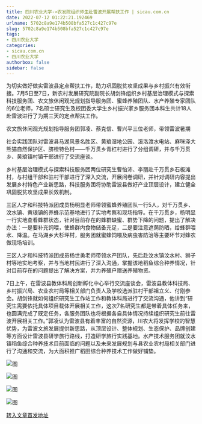 ```yaml
---
title: 四川农业大学->农发院组织师生赴雷波开展帮扶工作 | sicau.com.cn
date: 2022-07-12 01:22:21.192469
urlname: 5702c8a9e174b508bfa527c1c427c97e
slug: 5702c8a9e174b508bfa527c1c427c97e
tags: 
- 四川农业大学
categories:
- sicau.com.cn
- 四川农业大学
authorbox: false
sidebar: false
---
```

为切实做好做实雷波县定点帮扶工作，助力巩固脱贫攻坚成果与乡村振兴有效衔接。7月5日至7日，新农村发展研究院副院长胡剑锋组织乡村基层治理模式与探索科技服务团、农文旅休闲观光规划指导服务团、蜜蜂养殖团队、水产养殖专家团队的6位老师，7名硕士研究生及校团委大学生乡村振兴家乡服务团本科生共计18人赴雷波进行了为期三天的定点帮扶工作。

农文旅休闲观光规划指导服务团郭凌、蔡克信、曹兴平三位老师，带领雷波暑期
<!--more-->
社会实践团队对雷波县马湖风景名胜区、黄琅湿地公园、溪洛渡水电站、麻咪泽大熊猫自然保护区、脐橙特色村——千万贯乡青杠村进行了分组调研，并与千万贯乡、黄琅镇村镇干部进行了交流座谈。

乡村基层治理模式与探索科技服务团两位研究生曹怡沛、李丽赴千万贯乡石板滩村，与村组干部和驻村干部进行了深入交流，开展问卷调研，并针对调研内容提出发展乡村特色产业新思路，科技服务团将协助雷波县做好产业顶层设计，建立健全巩固脱贫攻坚成果长效机制。  

三区人才和科技特派团成员杨明显老师带领蜜蜂养殖团队一行5人，对千万贯乡、汶水镇、黄琅镇的养蜂示范基地进行了实地考察和现场指导。在千万贯乡，杨明显一行实地查看蜂群状态，针对目前存在的蜂群缺蜜、群势下降的问题，提出了解决办法：一是要补充饲喂，使蜂群内食物储备充足，二是要注意遮荫防晒，给蜂群喂水、降温。在马湖乡大杉坪村，服务团就蜜蜂饲喂及病虫害防治等主要环节对蜂农做现场培训。

三区人才和科技特派团成员杨世勇老师带领水产团队，先后赴汶水镇汶水村、狮子村等地实地考察，并与当地村民进行了深入沟通，掌握该地稻鱼综合种养情况，针对目前存在的问题提出了解决方案，并为养殖户赠送养殖物资。

7日上午，在雷波县教体科局创新孵化中心举行交流座谈会，雷波县教体科技局、乡村振兴局、农业农村局等相关部门负责人及学校选派驻村干部祖立义、付刚参会。胡剑锋就如何组织研究生工作站工作和教体科局进行了交流沟通，他讲到“研究生需要依托具体项目载体开展相关工作，这次7名研究生都是带着具体任务来，也圆满完成了既定任务，各服务团队也将根据各自具体情况持续组织研究生前往雷波开展相关工作。”郭凌认为雷波县有着丰富的自然资源，川农大将发挥学校的智慧优势，为雷波文旅发展提供新思路，从顶层设计、整体规划、生态保护、品牌创建等方面设计雷波县研学旅行路线，打造研学旅行实践基地。水产技术服务团就汶水镇稻鱼综合种养技术目前面临的问题以及未来发展规划与县农业农村局相关部门进行了沟通和交流，为大面积推广稻田综合种养技术工作做好铺垫。

![图](https://news.sicau.edu.cn/__local/F/F9/FE/B0695AB7EF00069CA1AE82A718A_FA9E20F0_EA0EF.png)

![图](https://news.sicau.edu.cn/__local/E/59/A7/287D1DB5F2C540EEEB80BB021FB_44A01791_27C8C.png)

![图](https://news.sicau.edu.cn/__local/1/F1/E6/F5CAD9684FCE0CA9913EB6DD5CC_C5194A85_2D475.png)

![图](https://news.sicau.edu.cn/__local/3/53/73/DD432C69366CB4AC7BCE5A19C99_F6A22FD4_29B80.png)

[转入文章首发地址](https://news.sicau.edu.cn/info/1078/68787.htm)